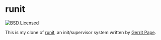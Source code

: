 runit
=========

[![BSD Licensed](https://img.shields.io/badge/license-MIT-green.svg)](https://tldrlegal.com/license/bsd-3-clause-license-(revised))

This is my clone of [runit](http://smarden.org/runit/), an init/supervisor system written by [Gerrit Pape](http://smarden.org/pape/).

